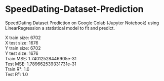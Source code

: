 # SpeedDating-Dataset-Prediction
SpeedDating Dataset Prediction on Google Colab (Jupyter Notebook) using LinearRegression a statistical model to fit and predict.

X train size: 6702<br>
X test size: 1676<br>
Y train size: 6702<br>
Y test size: 1676<br>
Train MSE: 1.74012528446905e-31<br>
Test MSE: 1.789662539331731e-31<br>
Train R²: 1.0<br>
Test R²: 1.0<br>
